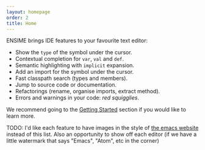```yaml
---
layout: homepage
order: 2
title: Home
---
```


ENSIME brings IDE features to your favourite text editor:

- Show the `type` of the symbol under the cursor.
- Contextual completion for `var`, `val` and `def`.
- Semantic highlighting with `implicit` expansion.
- Add an import for the symbol under the cursor.
- Fast classpath search (types and members).
- Jump to source code or documentation.
- Refactorings (rename, organise imports, extract method).
- Errors and warnings in your code: *red squigglies*.

We recommend going to the [Getting Started](getting_started) section if you would like to learn more.

TODO: I'd like each feature to have images in the style of [the emacs website](http://nicolas-petton.fr/ressources/emacs-website/) instead of this list. Also an opportunity to show off each editor (if we have a little watermark that says "Emacs", "Atom", etc in the corner)

